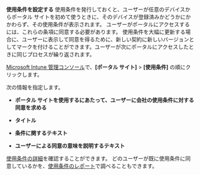 **使用条件を設定する** 使用条件を発行しておくと、ユーザーが任意のデバイスからポータル サイトを初めて使うときに、そのデバイスが登録済みかどうかにかかわらず、その使用条件が表示されます。 ユーザーがポータルにアクセスするには、これらの条項に同意する必要があります。 使用条件を大幅に更新する場合に、ユーザーに表示して同意を得るために、新しい契約に新しいバージョンとしてマークを付けることができます。ユーザーが次にポータルにアクセスしたときに同じプロセスが繰り返されます。

[Microsoft Intune 管理コンソール](http://manage.microsoft.com)で、**[ポータル サイト]** &gt; **[使用条件]** の順にクリックします。

次の情報を指定します。

-   **ポータル サイトを使用するにあたって、ユーザーに会社の使用条件に対する同意を求める**

-   **タイトル**

-   **条件に関するテキスト**

-   **ユーザーによる同意の意味を説明するテキスト**

[使用条件の詳細](https://technet.microsoft.com/library/mt405893.aspx)を確認することができます。  どのユーザーが既に使用条件に同意しているかを、[使用条件のレポート](https://technet.microsoft.com/library/dn646977.aspx)で調べることもできます。



<!--HONumber=Jul16_HO3-->


